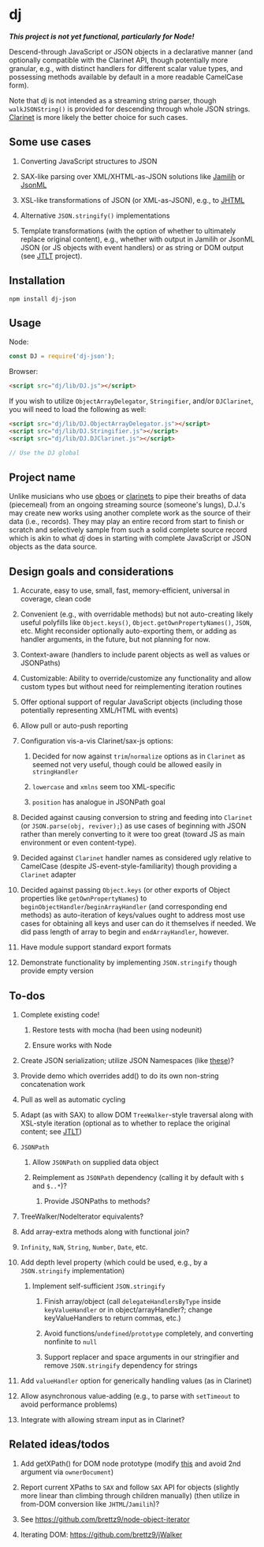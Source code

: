 # dj

***This project is not yet functional, particularly for Node!***

Descend-through JavaScript or JSON objects in a declarative manner
(and optionally compatible with the Clarinet API, though potentially
more granular, e.g., with distinct handlers for different scalar
value types, and possessing methods available by default in a more
readable CamelCase form).

Note that *dj* is not intended as a streaming string parser, though
`walkJSONString()` is provided for descending through whole JSON
strings. [Clarinet](https://github.com/dscape/clarinet) is more
likely the better choice for such cases.

## Some use cases

1.  Converting JavaScript structures to JSON

2.  SAX-like parsing over XML/XHTML-as-JSON solutions like [Jamilih](https://github.com/brettz9/jamilih)
    or [JsonML](http://www.jsonml.org/)

3.  XSL-like transformations of JSON (or XML-as-JSON), e.g., to [JHTML](https://github.com/brettz9/jhtml)

4.  Alternative `JSON.stringify()` implementations

5.  Template transformations (with the option of whether to ultimately
    replace original content), e.g., whether with output in Jamilih or
    JsonML JSON (or JS objects with event handlers) or as string or DOM
    output (see [JTLT](https://github.com/brettz9/jtlt/) project).

## Installation

```shell
npm install dj-json
```

## Usage

Node:

```js
const DJ = require('dj-json');
```

Browser:

```html
<script src="dj/lib/DJ.js"></script>
```

If you wish to utilize `ObjectArrayDelegator`, `Stringifier`, and/or
`DJClarinet`, you will need to load the following as well:

```html
<script src="dj/lib/DJ.ObjectArrayDelegator.js"></script>
<script src="dj/lib/DJ.Stringifier.js"></script>
<script src="dj/lib/DJ.DJClarinet.js"></script>
```

```js
// Use the DJ global
```

## Project name

Unlike musicians who use [oboes](http://oboejs.com/) or [clarinets](https://github.com/dscape/clarinet/)
to pipe their breaths of data (piecemeal) from an ongoing streaming
source (someone's lungs), D.J.'s may create new works using another
complete work as the source of their data (i.e., records). They may
play an entire record from start to finish or scratch and selectively
sample from such a solid complete source record which is akin to what
*dj* does in starting with complete JavaScript or JSON objects as the
data source.

## Design goals and considerations

1.  Accurate, easy to use, small, fast, memory-efficient, universal
    in coverage, clean code

2.  Convenient (e.g., with overridable methods) but not auto-creating
    likely useful polyfills like `Object.keys()`,
    `Object.getOwnPropertyNames()`, `JSON`, etc. Might reconsider optionally
    auto-exporting them, or adding as handler arguments, in the future,
    but not planning for now.

3.  Context-aware (handlers to include parent objects as well as values
    or JSONPaths)

4.  Customizable: Ability to override/customize any functionality and
    allow custom types but without need for reimplementing iteration routines

5.  Offer optional support of regular JavaScript objects (including those
    potentially representing XML/HTML with events)

6.  Allow pull or auto-push reporting

7.  Configuration vis-a-vis Clarinet/sax-js options:

    1.  Decided for now against `trim`/`normalize` options as in `Clarinet` as
        seemed not very useful, though could be allowed easily in
        `stringHandler`

    2.  `lowercase` and `xmlns` seem too XML-specific

    3.  `position` has analogue in JSONPath goal

8.  Decided against causing conversion to string and feeding into `Clarinet`
    (or `JSON.parse(obj, reviver);`) as use cases of beginning with JSON
    rather than merely converting to it were too great (toward JS as
    main environment or even content-type).

9.  Decided against `Clarinet` handler names as considered ugly relative to
    CamelCase (despite JS-event-style-familiarity) though providing a
    `Clarinet` adapter

10. Decided against passing `Object.keys` (or other exports of Object
    properties like `getOwnPropertyNames`) to
    `beginObjectHandler`/`beginArrayHandler` (and corresponding end methods)
    as auto-iteration of keys/values ought to address most use cases for
    obtaining all keys and user can do it themselves if needed. We did pass
    length of array to begin and `endArrayHandler`, however.

11. Have module support standard export formats

12. Demonstrate functionality by implementing `JSON.stringify` though
    provide empty version

## To-dos

1.  Complete existing code!

    1.  Restore tests with mocha (had been using nodeunit)

    1.  Ensure works with Node

2.  Create JSON serialization; utilize JSON Namespaces (like [these](https://tools.ietf.org/html/draft-saintandre-json-namespaces-00))?

3.  Provide demo which overrides add() to do its own non-string
    concatenation work

4.  Pull as well as automatic cycling

5.  Adapt (as with SAX) to allow DOM `TreeWalker`-style traversal
    along with XSL-style iteration (optional as to whether to
    replace the original content; see [JTLT](https://github.com/brettz9/jtlt/))

6.  `JSONPath`

    1.  Allow `JSONPath` on supplied data object

    2.  Reimplement as `JSONPath` dependency (calling it by default
        with `$` and `$..*`)?

        1.  Provide JSONPaths to methods?

7.  TreeWalker/NodeIterator equivalents?

8.  Add array-extra methods along with functional join?

9.  `Infinity`, `NaN`, `String`, `Number`, `Date`, etc.

10. Add depth level property (which could be used, e.g., by a
    `JSON.stringify` implementation)

    1.  Implement self-sufficient `JSON.stringify`

        1.  Finish array/object (call `delegateHandlersByType`
            inside `keyValueHandler` or in object/arrayHandler?;
            change keyValueHandlers to return commas, etc.)

        2.  Avoid functions/`undefined`/`prototype` completely,
            and converting nonfinite to `null`

        3.  Support replacer and space arguments in our stringifier
            and remove `JSON.stringify` dependency for strings

11. Add `valueHandler` option for generically handling values (as in Clarinet)

12. Allow asynchronous value-adding (e.g., to parse with `setTimeout` to
    avoid performance problems)

13. Integrate with allowing stream input as in Clarinet?

## Related ideas/todos

1.  Add getXPath() for DOM node prototype (modify [this](https://developer.mozilla.org/en-US/docs/Using_XPath#getXPathForElement)
    and avoid 2nd argument via `ownerDocument`)

2.  Report current XPaths to `SAX` and follow `SAX` API for objects (slightly
    more linear than climbing through children manually) (then utilize
    in from-DOM conversion like `JHTML`/`Jamilih`)?

3. See <https://github.com/brettz9/node-object-iterator>

4. Iterating DOM: <https://github.com/brettz9/jWalker>
